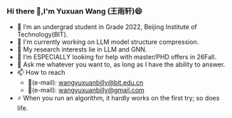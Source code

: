 ### Hi there 👋,I'm Yuxuan Wang (王雨轩)😄
- 🔭 I’m an undergrad student in Grade 2022, Beijing Institute of Technology(BIT).
- 🌱 I'm currently working on LLM model structure compression.
- 💬 My research interests lie in LLM and GNN.
- 🤔 I’m ESPECIALLY looking for help with master/PHD offers in 26Fall.
- 💬 Ask me whatever you want to, as long as I have the ability to answer.
- 📫 How to reach
   - 📧(e-mail): wangyuxuanbilly@bit.edu.cn
   - 📧(e-mail): wangyuxuanbilly@gmail.com
- ⚡ When you run an algorithm, it hardly works on the first try; so does life.
    
<!--

Here are some ideas to get you started:

- 🔭 I’m currently working on ...
- 🌱 I’m currently learning ...
- 👯 I’m looking to collaborate on ...
- 🤔 I’m looking for help with ...
- 💬 Ask me about ...
- 📫 How to reach me: ...
- 😄 Pronouns: ...
- ⚡ Fun fact: ...
-->
